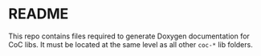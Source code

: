 # README

This repo contains files required to generate Doxygen documentation for CoC libs. It must be located at the same level as all other `coc-*` lib folders.
